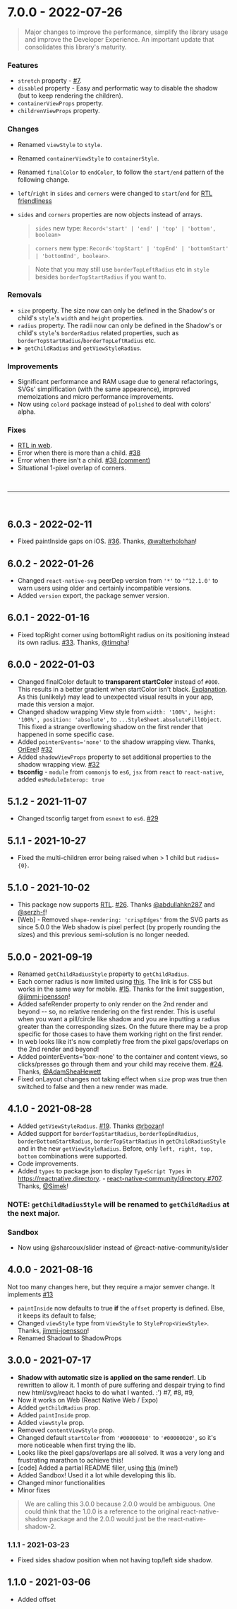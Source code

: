 # 7.0.0 - 2022-07-26
> Major changes to improve the performance, simplify the library usage and improve the Developer Experience. An important update that consolidates this library's maturity.

### Features
* `stretch` property - [#7](https://github.com/SrBrahma/react-native-shadow-2/issues/7#issuecomment-899784537).
* `disabled` property - Easy and performatic way to disable the shadow (but to keep rendering the children).
* `containerViewProps` property.
* `childrenViewProps` property.

### Changes
* Renamed `viewStyle` to `style`.
* Renamed `containerViewStyle` to `containerStyle`.
* Renamed `finalColor` to `endColor`, to follow the `start/end` pattern of the following change.
* `left`/`right` in `sides` and `corners` were changed to `start`/`end` for [RTL friendliness](https://reactnative.dev/blog/2016/08/19/right-to-left-support-for-react-native-apps)
* `sides` and `corners` properties are now objects instead of arrays.
  > `sides` new type: `Record<'start' | 'end' | 'top' | 'bottom', boolean>`

  > `corners` new type: `Record<'topStart' | 'topEnd' | 'bottomStart' | 'bottomEnd', boolean>`.

  > Note that you may still use `borderTopLeftRadius` etc in `style` besides `borderTopStartRadius` if you want to.

### Removals
<ul>
<li><code>size</code> property. The size now can only be defined in the Shadow's or child's <code>style</code>'s <code>width</code> and <code>height</code> properties.</li>
<li><code>radius</code> property. The radii now can only be defined in the Shadow's or child's <code>style</code>'s <code>borderRadius</code> related properties, such as <code>borderTopStartRadius</code>/<code>borderTopLeftRadius</code> etc.</li>
<li>
<details>
<summary><code>getChildRadius</code> and <code>getViewStyleRadius</code>.</summary>
Properties removed for the sake of simplicity of this package. Probably no one used them anyway. If you did use them and want or need them, open an issue about it with your use case. They are always active now. Before, they were active by default.
</details>
</li>
</ul>

### Improvements
* Significant performance and RAM usage due to general refactorings, SVGs' simplification (with the same appearence), improved memoizations and micro performance improvements.
* Now using `colord` package instead of `polished` to deal with colors' alpha.

### Fixes
* [RTL in web](https://github.com/necolas/react-native-web/issues/2350#issuecomment-1193642853).
* Error when there is more than a child. [#38](https://github.com/SrBrahma/react-native-shadow-2/issues/38)
* Error when there isn't a child. [#38 (comment)](https://github.com/SrBrahma/react-native-shadow-2/issues/38#issuecomment-1059716569)
* Situational 1-pixel overlap of corners.

<br/><hr/><br/>

## 6.0.3 - 2022-02-11
* Fixed paintInside gaps on iOS. [#36](https://github.com/SrBrahma/react-native-shadow-2/issues/36). Thanks, [@walterholohan](https://github.com/walterholohan)!

## 6.0.2 - 2022-01-26
* Changed `react-native-svg` peerDep version from `'*'` to `'^12.1.0'` to warn users using older and certainly incompatible versions.
* Added `version` export, the package semver version.

## 6.0.1 - 2022-01-16
* Fixed topRight corner using bottomRight radius on its positioning instead its own radius. [#33](https://github.com/SrBrahma/react-native-shadow-2/pull/33). Thanks, [@timqha](https://github.com/timqha)!

## 6.0.0 - 2022-01-03
* Changed finalColor default to **transparent startColor** instead of `#000`. This results in a better gradient when startColor isn't black. [Explanation](https://github.com/SrBrahma/react-native-shadow-2/issues/31#issuecomment-985578972). As this (unlikely) may lead to unexpected visual results in your app, made this version a major.
* Changed shadow wrapping View style from `width: '100%', height: '100%', position: 'absolute',` to `...StyleSheet.absoluteFillObject`. This fixed a strange overflowing shadow on the first render that happened in some specific case.
* Added `pointerEvents='none'` to the shadow wrapping view. Thanks, [OriErel](https://github.com/OriErel)! [#32](https://github.com/SrBrahma/react-native-shadow-2/pull/32)
* Added `shadowViewProps` property to set additional properties to the shadow wrapping view. [#32](https://github.com/SrBrahma/react-native-shadow-2/pull/32)
* **tsconfig** - `module` from `commonjs` to `es6`, `jsx` from `react` to `react-native`, added `esModuleInterop: true`

## 5.1.2 - 2021-11-07
* Changed tsconfig target from `esnext` to `es6`. [#29](https://github.com/SrBrahma/react-native-shadow-2/issues/29)

## 5.1.1 - 2021-10-27
* Fixed the multi-children error being raised when > 1 child but `radius={0}`.

## 5.1.0 - 2021-10-02
* This package now supports [RTL](https://reactnative.dev/blog/2016/08/19/right-to-left-support-for-react-native-apps). [#26](https://github.com/SrBrahma/react-native-shadow-2/issues/26). Thanks [@abdullahkn287](abdullahkn287) and [@serzh-f](https://github.com/serzh-f)!
* [Web] - Removed `shape-rendering: 'crispEdges'` from the SVG parts as since 5.0.0 the Web shadow is pixel perfect (by properly rounding the sizes) and this previous semi-solution is no longer needed.

## 5.0.0 - 2021-09-19
* Renamed `getChildRadiusStyle` property to `getChildRadius`.
* Each corner radius is now limited using [this](https://css-tricks.com/what-happens-when-border-radii-overlap/). The link is for CSS but works in the same way for mobile. [#15](https://github.com/SrBrahma/react-native-shadow-2/issues/15). Thanks for the limit suggestion, [@jimmi-joensson](https://github.com/jimmi-joensson)!
* Added safeRender property to only render on the 2nd render and beyond -- so, no relative rendering on the first render. This is useful when you want a pill/circle like shadow and you are inputting a radius greater than the corresponding sizes. On the future there may be a prop specific for those cases to have them working right on the first render.
* In web looks like it's now completly free from the pixel gaps/overlaps on the 2nd render and beyond!
* Added pointerEvents='box-none' to the container and content views, so clicks/presses go through them and your child may receive them. [#24](https://github.com/SrBrahma/react-native-shadow-2/issues/24). Thanks, [@AdamSheaHewett](https://github.com/AdamSheaHewett)
* Fixed onLayout changes not taking effect when `size` prop was true then switched to false and then a new render was made.


## 4.1.0 - 2021-08-28
* Added `getViewStyleRadius`. [#19](https://github.com/SrBrahma/react-native-shadow-2/issues/19). Thanks [@rbozan](https://github.com/rbozan)!
* Added support for `borderTopStartRadius`, `borderTopEndRadius`, `borderBottomStartRadius`, `borderTopStartRadius` in `getChildRadiusStyle` and in the new `getViewStyleRadius`. Before, only `left, right, top, bottom` combinations were supported.
* Code improvements.
* Added `types` to package.json to display `TypeScript Types` in https://reactnative.directory. - [react-native-community/directory #707](https://github.com/react-native-community/directory/pull/707#issuecomment-906719165). Thanks, [@Simek](https://github.com/Simek)!

### NOTE: `getChildRadiusStyle` will be renamed to `getChildRadius` at the next major.

### Sandbox
* Now using @sharcoux/slider instead of @react-native-community/slider

## 4.0.0 - 2021-08-16
Not too many changes here, but they require a major semver change. It implements [#13](https://github.com/SrBrahma/react-native-shadow-2/issues/13)

* `paintInside` now defaults to true **if** the `offset` property is defined. Else, it keeps its default to false;
* Changed `viewStyle` type from `ViewStyle` to `StyleProp<ViewStyle>`. Thanks, [jimmi-joensson](https://github.com/jimmi-joensson)!
* Renamed ShadowI to ShadowProps

## 3.0.0 - 2021-07-17

* **Shadow with automatic size is applied on the same render!**. Lib rewritten to allow it. 1 month of pure suffering and despair trying to find new html/svg/react hacks to do what I wanted. :') #7, #8, #9,
* Now it works on Web (React Native Web / Expo)
* Added `getChildRadius` prop.
* Added `paintInside` prop.
* Added `viewStyle` prop.
* Removed `contentViewStyle` prop.
* Changed default `startColor` from `'#00000010'` to `'#00000020'`, so it's more noticeable when first trying the lib.
* Looks like the pixel gaps/overlaps are all solved. It was a very long and frustrating marathon to achieve this!
* [code] Added a partial README filler, using [this](https://github.com/tgreyuk/typedoc-plugin-markdown/issues/59#issuecomment-867300957) (mine!)
* Added Sandbox! Used it a lot while developing this lib.
* Changed minor functionalities
* Minor fixes

> We are calling this 3.0.0 because 2.0.0 would be ambiguous. One could think that the 1.0.0 is a reference to the original react-native-shadow package and the 2.0.0 would just be the react-native-shadow-2.


### 1.1.1 - 2021-03-23

* Fixed sides shadow position when not having top/left side shadow.

## 1.1.0 - 2021-03-06

* Added offset
